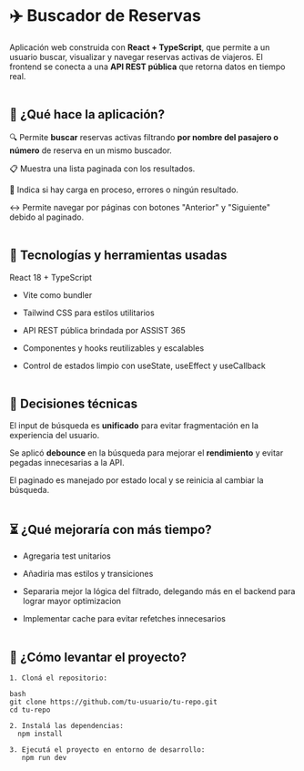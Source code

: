 # ✈️ Buscador de Reservas

Aplicación web construida con **React + TypeScript**, que permite a un usuario buscar, visualizar y navegar reservas activas de viajeros.
El frontend se conecta a una **API REST pública** que retorna datos en tiempo real.
<br/><br/>
## 🧠 ¿Qué hace la aplicación?

🔍 Permite **buscar** reservas activas filtrando **por nombre del pasajero o número** de reserva en un mismo buscador.

📋 Muestra una lista paginada con los resultados.

💬 Indica si hay carga en proceso, errores o ningún resultado.

↔️ Permite navegar por páginas con botones "Anterior" y "Siguiente" debido al paginado.
<br/><br/>
## 🧰 Tecnologías y herramientas usadas
React 18 + TypeScript

- Vite como bundler

- Tailwind CSS para estilos utilitarios

- API REST pública brindada por ASSIST 365

- Componentes y hooks reutilizables y escalables

- Control de estados limpio con useState, useEffect y useCallback
<br/><br/>
## 🧩 Decisiones técnicas
El input de búsqueda es **unificado** para evitar fragmentación en la experiencia del usuario.

Se aplicó **debounce** en la búsqueda para mejorar el **rendimiento** y evitar pegadas innecesarias a la API.

El paginado es manejado por estado local y se reinicia al cambiar la búsqueda.
<br/><br/>
## ⏳ ¿Qué mejoraría con más tiempo?
- Agregaria test unitarios

- Añadiria mas estilos y transiciones

- Separaria mejor la lógica del filtrado, delegando más en el backend para lograr mayor optimizacion

- Implementar cache para evitar refetches innecesarios
<br/><br/>
## 🚀 ¿Cómo levantar el proyecto?
```
1. Cloná el repositorio:

bash
git clone https://github.com/tu-usuario/tu-repo.git
cd tu-repo

2. Instalá las dependencias:
  npm install

3. Ejecutá el proyecto en entorno de desarrollo:
   npm run dev
